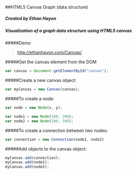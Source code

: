 ##HTML5 Canvas Graph (data structure)
##### Created by Ethan Hayon

##### Visualization of a graph data structure using HTML5 canvas

#####Demo
> http://ethanhayon.com/Canvas/

#####Get the canvas element from the DOM
```javascript
var canvas = document.getElementById("canvas");
```

#####Create a new canvas object:
```javascript
var myCanvas = new Canvas(canvas);
```

#####To create a node:
```javascript
var node = new Node(x, y);
```
```javascript
var node1 = new Node(100, 200);
var node2 = new Node(200, 300);
```

#####To create a connection between two nodes:
```javascript
var connection = new Connection(node1, node2)
```

#####Add objects to the canvas object:
```javascript
myCanvas.add(connection);
myCanvas.add(node1);
myCanvas.add(node2);
```
